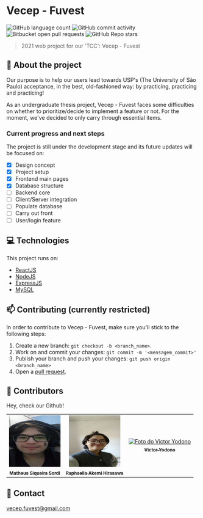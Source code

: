 # Vecep - Fuvest

![GitHub language count](https://img.shields.io/github/languages/count/vecep/vecep-fuvest?style=for-the-badge)
![GitHub commit activity](https://img.shields.io/github/commit-activity/w/vecep/vecep-fuvest?style=for-the-badge)
![Bitbucket open pull requests](https://img.shields.io/bitbucket/pr/vecep/vecep-fuvest?style=for-the-badge)
![GitHub Repo stars](https://img.shields.io/github/stars/vecep/vecep-fuvest?style=for-the-badge)

> 2021 web project for our 'TCC': Vecep - Fuvest

## :book: About the project
Our purpose is to help our users lead towards USP's (The University of São Paulo) acceptance, in the best, old-fashioned way: by practicing, practicing and practicing!

As an undergraduate thesis project, Vecep - Fuvest faces some difficulties on whether to prioritize/decide to implement a feature or not. For the moment, we've decided to only carry through essential items.

### Current progress and next steps

The project is still under the development stage and its future updates will be focused on:

- [x] Design concept
- [x] Project setup
- [x] Frontend main pages
- [x] Database structure
- [ ] Backend core
- [ ] Client/Server integration
- [ ] Populate database
- [ ] Carry out front
- [ ] User/login feature

## 💻 Technologies
This project runs on:

* [ReactJS](https://reactjs.org/)
* [NodeJS](https://nodejs.org/en/about/)
* [ExpressJS](https://expressjs.com/pt-br/)
* [MySQL](https://www.mysql.com/why-mysql/)

## 📫 Contributing **(currently restricted)**
In order to contribute to Vecep - Fuvest, make sure you'll stick to the following steps:

1. Create a new branch: `git checkout -b <branch_name>`.
2. Work on and commit your changes: `git commit -m '<mensagem_commit>'`
3. Publish your branch and push your changes: `git push origin <branch_name>`
4. Open a [pull request](https://help.github.com/en/github/collaborating-with-issues-and-pull-requests/creating-a-pull-request).

## 🤝 Contributors

Hey, check our Github!

<table>
  <tr>
    <td align="center">
      <a href="https://github.com/01matheus10">
        <img src="./client/src/images/team/sordi.jpeg" style="width: 135px; height: 135px;" alt="Foto do Matheus Siqueira Sordi"/><br />
        <sub>
          <b>Matheus Siqueira Sordi</b>
        </sub>
      </a>
    </td>
    <td align="center">
      <a href="https://github.com/Hirasawa01">
        <img src="./client/src/images/team/hirasawa.jpeg" style="width: 135px; height: 135px;" alt="Foto da Raphaella Akemi Hirasawa"/><br />
        <sub>
          <b>Raphaella Akemi Hirasawa</b>
        </sub>
      </a>
    </td>
    <td align="center">
      <a href="https://github.com/yodono">
        <img src="./client/src/images/team/yodono.png" style="width: 135px; height: 135px;" alt="Foto do Victor Yodono"/><br />
        <sub>
          <b>Victor Yodono</b>
        </sub>
      </a>
    </td>
  </tr>
</table>

## 💬 Contact
vecep.fuvest@gmail.com
